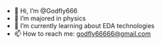 - 👋 Hi, I’m @Godfly666
- 👀 I’m majored in physics
- 🌱 I’m currently learning about EDA technologies
- 📫 How to reach me: godfly66666@gmail.com

<!---
Godfly666/Godfly666 is a ✨ special ✨ repository because its `README.md` (this file) appears on your GitHub profile.
You can click the Preview link to take a look at your changes.
--->
